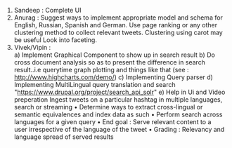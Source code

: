 1. Sandeep : Complete UI
2. Anurag  : Suggest ways to implement appropriate model and schema for  English, Russian, Spanish and German.
	     Use page ranking or any other clustering method to collect relevant tweets.
	     Clustering using carot may be useful
	     Look into faceting.			
3. Vivek/Vipin    :   
	a) Implement Graphical  Component to show  up in search result
	b) Do cross document analysis so as to present the difference in search result..i.e querytime graph plotting and things like that (see : http://www.highcharts.com/demo/)
	c) Implementing Query parser 
	d) Implementing MultiLingual query translation and search "https://www.drupal.org/project/search_api_solr" 
	e) Help in Ui and Video preperation
Ingest tweets on a particular hashtag in multiple 
languages, search or streaming 
•
Determine ways to extract cross-lingual or semantic 
equivalences and index data as such 
•
Perform search across languages for a given query 
•
End goal : Serve relevant content to a user irrespective of 
the language of the tweet 
•
Grading : Relevancy and language spread of served 
results
